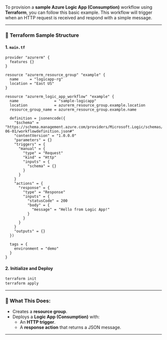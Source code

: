 To provision a **sample Azure Logic App (Consumption)** workflow using **Terraform**, you can follow this basic example. This workflow will trigger when an HTTP request is received and respond with a simple message.

---

### 📁 **Terraform Sample Structure**

#### **1. `main.tf`**
```hcl
provider "azurerm" {
  features {}
}

resource "azurerm_resource_group" "example" {
  name     = "logicapp-rg"
  location = "East US"
}

resource "azurerm_logic_app_workflow" "example" {
  name                = "sample-logicapp"
  location            = azurerm_resource_group.example.location
  resource_group_name = azurerm_resource_group.example.name

  definition = jsonencode({
    "$schema" = "https://schema.management.azure.com/providers/Microsoft.Logic/schemas/2016-06-01/workflowdefinition.json#"
    "contentVersion" = "1.0.0.0"
    "parameters" = {}
    "triggers" = {
      "manual" = {
        "type" = "Request"
        "kind" = "Http"
        "inputs" = {
          "schema" = {}
        }
      }
    }
    "actions" = {
      "response" = {
        "type" = "Response"
        "inputs" = {
          "statusCode" = 200
          "body" = {
            "message" = "Hello from Logic App!"
          }
        }
      }
    }
    "outputs" = {}
  })

  tags = {
    environment = "demo"
  }
}
```

#### **2. Initialize and Deploy**
```bash
terraform init
terraform apply
```

---

### 🧪 What This Does:
- Creates a **resource group**.
- Deploys a **Logic App (Consumption)** with:
  - An **HTTP trigger**.
  - A **response action** that returns a JSON message.

---
